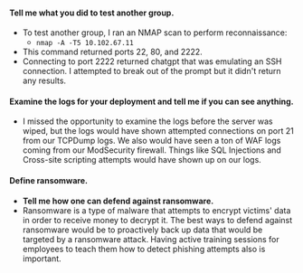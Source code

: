 #### Tell me what you did to test another group.  
- To test another group, I ran an NMAP scan to perform reconnaissance:
	- `nmap -A -T5 10.102.67.11`
- This command returned ports 22, 80, and 2222.
- Connecting to port 2222 returned chatgpt that was emulating an SSH connection. I attempted to break out of the prompt but it didn't return any results.
#### Examine the logs for your deployment and tell me if you can see anything.  
- I missed the opportunity to examine the logs before the server was wiped, but the logs would have shown attempted connections on port 21 from our TCPDump logs. We also would have seen a ton of WAF logs coming from our ModSecurity firewall. Things like SQL Injections and Cross-site scripting attempts would have shown up on our logs.
#### Define ransomware.  
- **Tell me how one can defend against ransomware.**  
- Ransomware is a type of malware that attempts to encrypt victims' data in order to receive money to decrypt it. The best ways to defend against ransomware would be to proactively back up data that would be targeted by a ransomware attack. Having active training sessions for employees to teach them how to detect phishing attempts also is important.
